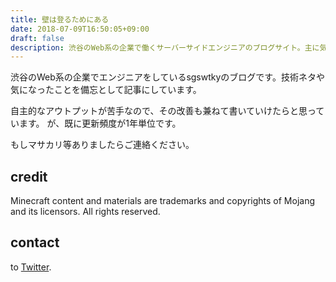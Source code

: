 ```yaml
---
title: 壁は登るためにある
date: 2018-07-09T16:50:05+09:00
draft: false
description: 渋谷のWeb系の企業で働くサーバーサイドエンジニアのブログサイト。主に気になって調べたものの備忘として書き残しています。
---
```


渋谷のWeb系の企業でエンジニアをしているsgswtkyのブログです。技術ネタや気になったことを備忘として記事にしています。

自主的なアウトプットが苦手なので、その改善も兼ねて書いていけたらと思っています。
が、既に更新頻度が1年単位です。

もしマサカリ等ありましたらご連絡ください。

## credit

Minecraft content and materials are trademarks and copyrights of Mojang and its licensors. All rights reserved.

## contact

to [Twitter](https://twitter.com/sgswtky).
